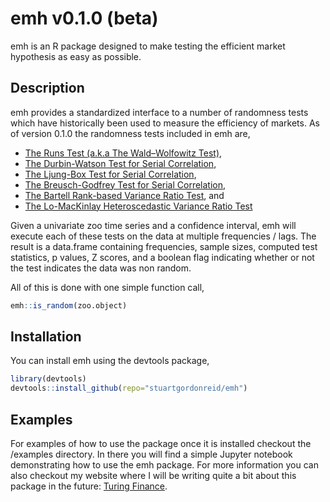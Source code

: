# emh v0.1.0 (beta)

emh is an R package designed to make testing the efficient market hypothesis as easy as possible. 

## Description

emh provides a standardized interface to a number of randomness tests which have historically been used to measure 
the efficiency of markets. As of version 0.1.0 the randomness tests included in emh are,

* [The Runs Test (a.k.a The Wald–Wolfowitz Test)](https://en.wikipedia.org/wiki/Wald%E2%80%93Wolfowitz_runs_test),
* [The Durbin-Watson Test for Serial Correlation](https://en.wikipedia.org/wiki/Durbin%E2%80%93Watson_statistic),
* [The Ljung-Box Test for Serial Correlation](https://en.wikipedia.org/wiki/Ljung%E2%80%93Box_test),
* [The Breusch-Godfrey Test for Serial Correlation](https://en.wikipedia.org/wiki/Breusch%E2%80%93Godfrey_test),
* [The Bartell Rank-based Variance Ratio Test](https://www.rdocumentation.org/packages/randtests/versions/1.0/topics/bartels.rank.test), and
* [The Lo-MacKinlay Heteroscedastic Variance Ratio Test](http://www.turingfinance.com/stock-market-prices-do-not-follow-random-walks/)

Given a univariate zoo time series and a confidence interval, emh will execute each of these tests on the data at 
multiple frequencies / lags. The result is a data.frame containing frequencies, sample sizes, computed test statistics, 
p values, Z scores, and a boolean flag indicating whether or not the test indicates the data was non random.

All of this is done with one simple function call,

```R
emh::is_random(zoo.object)
```

## Installation

You can install emh using the devtools package,

```R
library(devtools)
devtools::install_github(repo="stuartgordonreid/emh")
```

## Examples

For examples of how to use the package once it is installed checkout the /examples directory. In there you will find a 
simple Jupyter notebook demonstrating how to use the emh package. For more information you can also checkout my website 
where I will be writing quite a bit about this package in the future: [Turing Finance](http://www.turingfinance.com/).
